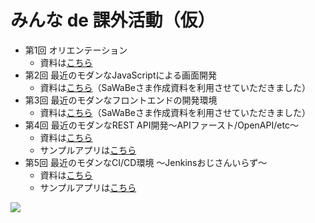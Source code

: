 
# みんな de 課外活動（仮）
- 第1回 オリエンテーション
  - 資料は[こちら](/1st_orientation/overviewofactivities.pdf)
- 第2回 最近のモダンなJavaScriptによる画面開発
  - 資料は[こちら](/2nd_javascriptfw/modern_javascript.pdf)（SaWaBeさま作成資料を利用させていただきました）
- 第3回 最近のモダンなフロントエンドの開発環境
  - 資料は[こちら](/3rd_frontenddev/modern_frontend_development.pdf)（SaWaBeさま作成資料を利用させていただきました）
- 第4回 最近のモダンなREST API開発～APIファースト/OpenAPI/etc～
  - 資料は[こちら](/4th_restapi/doc/modern_restapi_development_publicversion.pdf)
  - サンプルアプリは[こちら](/4th_restapi)
- 第5回 最近のモダンなCI/CD環境 ～Jenkinsおじさんいらず～
  - 資料は[こちら](/5th_cicd/doc/modern_cicd_publicversion.pdf)
  - サンプルアプリは[こちら](/5th_cicd)
<p align="left">
  <img src="https://user-images.githubusercontent.com/60466339/110191445-d8de9b80-7e6b-11eb-8b23-f8d84050774b.png">
</p>
